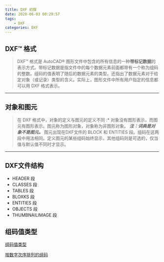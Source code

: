 ```yaml
---
title: DXF 初探
date: 2020-06-03 00:29:57
tags: 
    - DXF
categories: DXF
---
```

## DXF™ 格式

> DXF™ 格式是 AutoCAD® 图形文件中包含的所有信息的一种**带标记数据**的表示方式。带标记数据是指文件中的每个数据元素前面都带有一个称为组码的整数。组码的值表明了随后的数据元素的类型。还指出了数据元素对于给定对象（或记录）类型的含义。实际上，图形文件中所有用户指定的信息都可以用 DXF 格式表示。
--- 
## 对象和图元

> 在 DXF 格式中，对象的定义与图元的定义不同 :* 对象没有图形表示，而图元有图形表示。图元称为图形对象，对象称为非图形对象。
> ***注：词典是对象不是图元。***
> 图元出现在DXF文件的 BLOCK 和 ENTITIES 段。组码在这两段中用法相同。定义图元的某些组码始终显示，其他组码则是可选的，仅当值与默认值不同时才显示。
--- 
## DXF文件结构

- HEADER 段
- CLASSES 段
- TABLES 段
- BLOXKS 段
- ENTITIES 段
- OBJECTS 段
- THUMBNAILIMAGE 段

## 组码值类型
[组码值类型](http://docs.autodesk.com/ACD/2011/CHS/filesDXF/WS1a9193826455f5ff18cb41610ec0a2e719-7a64.htm)

[按数字次序排列的组码](http://docs.autodesk.com/ACD/2011/CHS/filesDXF/WS1a9193826455f5ff18cb41610ec0a2e719-7a62.htm)